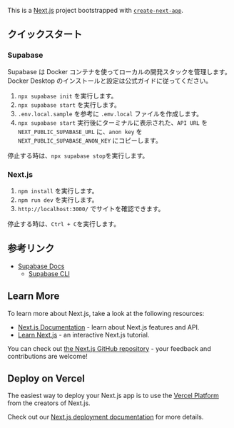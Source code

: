 This is a [Next.js](https://nextjs.org) project bootstrapped with [`create-next-app`](https://nextjs.org/docs/app/api-reference/cli/create-next-app).

## クイックスタート

### Supabase

Supabase は Docker コンテナを使ってローカルの開発スタックを管理します。  
Docker Desktop のインストールと設定は公式ガイドに従ってください。

1. `npx supabase init` を実行します。
2. `npx supabase start` を実行します。
3. `.env.local.sample` を参考に `.emv.local` ファイルを作成します。
4. `npx supabase start` 実行後にターミナルに表示された、`API URL` を `NEXT_PUBLIC_SUPABASE_URL` に、`anon key` を `NEXT_PUBLIC_SUPABASE_ANON_KEY` にコピーします。

停止する時は、`npx supabase stop`を実行します。

### Next.js

1. `npm install` を実行します。
2. `npm run dev` を実行します。
3. `http://localhost:3000/` でサイトを確認できます。

停止する時は、`Ctrl + C`を実行します。

## 参考リンク

- [Supabase Docs](https://supabase.com/docs)
  - [Supabase CLI](https://supabase.com/docs/guides/local-development/cli/getting-started?queryGroups=platform&platform=npm)

## Learn More

To learn more about Next.js, take a look at the following resources:

- [Next.js Documentation](https://nextjs.org/docs) - learn about Next.js features and API.
- [Learn Next.js](https://nextjs.org/learn) - an interactive Next.js tutorial.

You can check out [the Next.js GitHub repository](https://github.com/vercel/next.js) - your feedback and contributions are welcome!

## Deploy on Vercel

The easiest way to deploy your Next.js app is to use the [Vercel Platform](https://vercel.com/new?utm_medium=default-template&filter=next.js&utm_source=create-next-app&utm_campaign=create-next-app-readme) from the creators of Next.js.

Check out our [Next.js deployment documentation](https://nextjs.org/docs/app/building-your-application/deploying) for more details.
